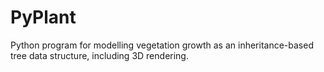PyPlant
=======

Python program for modelling vegetation growth as an inheritance-based tree data structure, including 3D rendering.
